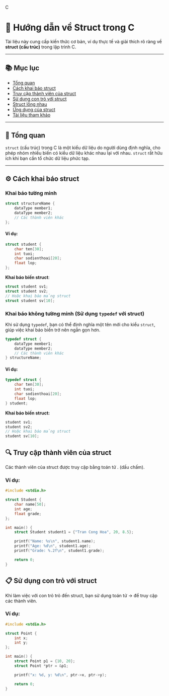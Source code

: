 C
# 📖 Hướng dẫn về Struct trong C

Tài liệu này cung cấp kiến thức cơ bản, ví dụ thực tế và giải thích rõ ràng về **struct (cấu trúc)** trong lập trình C.

---

## 📚 Mục lục

- [Tổng quan](#tổng-quan)
- [Cách khai báo struct](#cách-khai-báo-struct)
- [Truy cập thành viên của struct](#truy-cập-thành-viên-của-struct)
- [Sử dụng con trỏ với struct](#sử-dụng-con-trỏ-với-struct)
- [Struct lồng nhau](#struct-lồng-nhau)
- [Ứng dụng của struct](#ứng-dụng-của-struct)
- [Tài liệu tham khảo](#tài-liệu-tham-khảo)

---

## 🧠 Tổng quan

`struct` (cấu trúc) trong C là một kiểu dữ liệu do người dùng định nghĩa, cho phép nhóm nhiều biến có kiểu dữ liệu khác nhau lại với nhau. `struct` rất hữu ích khi bạn cần tổ chức dữ liệu phức tạp.

---

## ⚙️ Cách khai báo struct

### Khai báo tường minh
```c
struct structureName {
    dataType member1;
    dataType member2;
    // Các thành viên khác
};
```
#### Ví dụ:
```C
struct student {
    char ten[30];
    int tuoi;
    char sodienthoai[20];
    float lop;
};
```
**Khai báo biến struct**:
```C
struct student sv1;
struct student sv2;
// Hoặc khai báo mảng struct
struct student sv[10];
```


### Khai báo không tường minh (Sử dụng `typedef` với struct)

Khi sử dụng `typedef`, bạn có thể định nghĩa một tên mới cho kiểu `struct`, giúp việc khai báo biến trở nên ngắn gọn hơn.

```c
typedef struct {
    dataType member1;
    dataType member2;
    // Các thành viên khác
} structureName;
```
#### Ví dụ:
```C
typedef struct {
    char ten[30];
    int tuoi;
    char sodienthoai[20];
    float lop;
} student;
```
**Khai báo biến struct:**
```C
student sv1;
student sv2;
// Hoặc khai báo mảng struct
student sv[10];
```

## 🔍 Truy cập thành viên của struct
Các thành viên của struct được truy cập bằng toán tử . (dấu chấm).
### Ví dụ:
```C
#include <stdio.h>

struct Student {
    char name[50];
    int age;
    float grade;
};

int main() {
    struct Student student1 = {"Tran Cong Hoa", 20, 8.5};

    printf("Name: %s\n", student1.name);
    printf("Age: %d\n", student1.age);
    printf("Grade: %.2f\n", student1.grade);

    return 0;
}
```
## 📋 Sử dụng con trỏ với struct
Khi làm việc với con trỏ trỏ đến struct, bạn sử dụng toán tử -> để truy cập các thành viên.
### Ví dụ: 
```C
#include <stdio.h>

struct Point {
    int x;
    int y;
};

int main() {
    struct Point p1 = {10, 20};
    struct Point *ptr = &p1;

    printf("x: %d, y: %d\n", ptr->x, ptr->y);

    return 0;
}
```